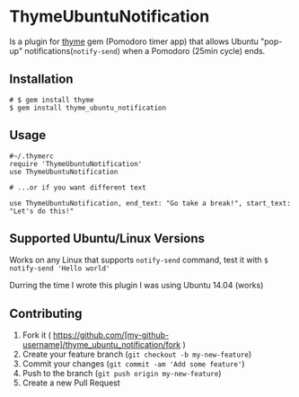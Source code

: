 # ThymeUbuntuNotification

Is a plugin for [thyme](https://github.com/hughbien/thyme) gem (Pomodoro timer app)
that allows Ubuntu "pop-up" notifications(`notify-send`) when a Pomodoro (25min cycle) ends.

## Installation

    # $ gem install thyme
    $ gem install thyme_ubuntu_notification

## Usage

    #~/.thymerc
    require 'ThymeUbuntuNotification'
    use ThymeUbuntuNotification

    # ...or if you want different text

    use ThymeUbuntuNotification, end_text: "Go take a break!", start_text: "Let's do this!"

## Supported Ubuntu/Linux Versions

Works on any Linux that supports `notify-send` command, test it with `$ notify-send 'Hello world'`

Durring the time I wrote this plugin I was using Ubuntu 14.04 (works)

## Contributing

1. Fork it ( https://github.com/[my-github-username]/thyme_ubuntu_notification/fork )
2. Create your feature branch (`git checkout -b my-new-feature`)
3. Commit your changes (`git commit -am 'Add some feature'`)
4. Push to the branch (`git push origin my-new-feature`)
5. Create a new Pull Request
